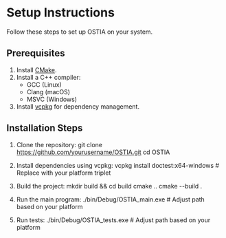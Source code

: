 # Setup Instructions

Follow these steps to set up OSTIA on your system.

## Prerequisites
1. Install [CMake](https://cmake.org/download/).
2. Install a C++ compiler:
   - GCC (Linux)
   - Clang (macOS)
   - MSVC (Windows)
3. Install [vcpkg](https://github.com/microsoft/vcpkg) for dependency management.

## Installation Steps


1. Clone the repository:
git clone https://github.com/yourusername/OSTIA.git
cd OSTIA



2. Install dependencies using vcpkg:
vcpkg install doctest:x64-windows # Replace with your platform triplet



3. Build the project:
mkdir build && cd build
cmake ..
cmake --build .



4. Run the main program:
./bin/Debug/OSTIA_main.exe # Adjust path based on your platform



5. Run tests:
./bin/Debug/OSTIA_tests.exe # Adjust path based on your platform

